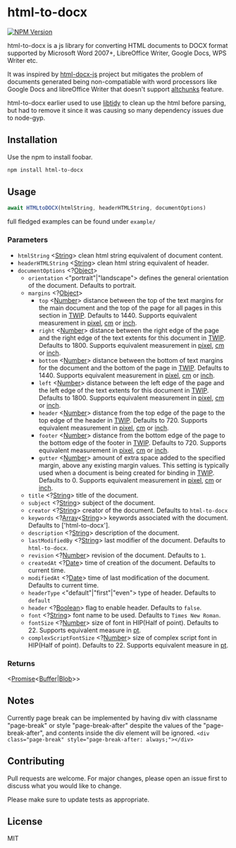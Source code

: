 html-to-docx
============

[![NPM Version][npm-image]][npm-url]

html-to-docx is a js library for converting HTML documents to DOCX format supported by Microsoft Word 2007+, LibreOffice Writer, Google Docs, WPS Writer etc.

It was inspired by [html-docx-js] project but mitigates the problem of documents generated being non-compatiable with word processors like Google Docs and libreOffice Writer that doesn't support [altchunks] feature.

html-to-docx earlier used to use [libtidy] to clean up the html before parsing, but had to remove it since it was causing so many dependency issues due to node-gyp.

## Installation

Use the npm to install foobar.

```bash
npm install html-to-docx
```

## Usage

```js
await HTMLtoDOCX(htmlString, headerHTMLString, documentOptions)
```

full fledged examples can be found under `example/`

### Parameters

- `htmlString` <[String]> clean html string equivalent of document content.
- `headerHTMLString` <[String]> clean html string equivalent of header.
- `documentOptions` <?[Object]>
  - `orientation` <"portrait"|"landscape"> defines the general orientation of the document. Defaults to portrait.
  - `margins` <?[Object]>
    - `top` <[Number]> distance between the top of the text margins for the main document and the top of the page for all pages in this section in [TWIP]. Defaults to 1440. Supports equivalent measurement in [pixel], [cm] or [inch].
    - `right` <[Number]> distance between the right edge of the page and the right edge of the text extents for this document in [TWIP]. Defaults to 1800. Supports equivalent measurement in [pixel], [cm] or [inch].
    - `bottom` <[Number]> distance between the bottom of text margins for the document and the bottom of the page in [TWIP]. Defaults to 1440. Supports equivalent measurement in [pixel], [cm] or [inch].
    - `left` <[Number]> distance between the left edge of the page and the left edge of the text extents for this document in [TWIP]. Defaults to 1800. Supports equivalent measurement in [pixel], [cm] or [inch].
    - `header` <[Number]> distance from the top edge of the page to the top edge of the header in [TWIP]. Defaults to 720. Supports equivalent measurement in [pixel], [cm] or [inch].
    - `footer` <[Number]> distance from the bottom edge of the page to the bottom edge of the footer in [TWIP]. Defaults to 720. Supports equivalent measurement in [pixel], [cm] or [inch].
    - `gutter` <[Number]> amount of extra space added to the specified margin, above any existing margin values. This setting is typically used when a document is being created for binding in [TWIP]. Defaults to 0. Supports equivalent measurement in [pixel], [cm] or [inch].
  - `title` <?[String]> title of the document.
  - `subject` <?[String]> subject of the document.
  - `creator` <?[String]> creator of the document. Defaults to `html-to-docx`
  - `keywords` <?[Array]<[String]>> keywords associated with the document. Defaults to ['html-to-docx'].
  - `description` <?[String]> description of the document.
  - `lastModifiedBy` <?[String]> last modifier of the document. Defaults to `html-to-docx`.
  - `revision` <?[Number]> revision of the document. Defaults to `1`.
  - `createdAt` <?[Date]> time of creation of the document. Defaults to current time.
  - `modifiedAt` <?[Date]> time of last modification of the document. Defaults to current time.
  - `headerType` <"default"|"first"|"even"> type of header. Defaults to `default`
  - `header` <?[Boolean]> flag to enable header. Defaults to `false`.
  - `font` <?[String]> font name to be used. Defaults to `Times New Roman`.
  - `fontSize` <?[Number]> size of font in HIP(Half of point). Defaults to 22. Supports equivalent measure in [pt].
  - `complexScriptFontSize` <?[Number]> size of complex script font in HIP(Half of point). Defaults to 22. Supports equivalent measure in [pt].

### Returns

<[Promise]<[Buffer]|[Blob]>>

## Notes

Currently page break can be implemented by having div with classname "page-break" or style "page-break-after" despite the values of the "page-break-after", and contents inside the div element will be ignored. `<div class="page-break" style="page-break-after: always;"></div>`

## Contributing

Pull requests are welcome. For major changes, please open an issue first to discuss what you would like to change.

Please make sure to update tests as appropriate.

## License

MIT

[npm-image]: https://img.shields.io/npm/v/html-to-docx.svg
[npm-url]: https://npmjs.org/package/html-to-docx
[html-docx-js]: https://github.com/evidenceprime/html-docx-js "html-docx-js"
[altchunks]: https://docs.microsoft.com/en-us/dotnet/api/documentformat.openxml.wordprocessing.altchunk?view=openxml-2.8.1 "altchunks"
[libtidy]: https://github.com/jure/node-libtidy "libtidy"
[String]: https://developer.mozilla.org/en-US/docs/Web/JavaScript/Data_structures#String_type "String"
[Object]: https://developer.mozilla.org/en-US/docs/Web/JavaScript/Reference/Global_Objects/Object "Object"
[Number]: https://developer.mozilla.org/en-US/docs/Web/JavaScript/Data_structures#Number_type "Number"
[TWIP]: https://en.wikipedia.org/wiki/Twip "TWIP"
[Array]: https://developer.mozilla.org/en-US/docs/Web/JavaScript/Reference/Global_Objects/Array "Array"
[Date]: https://developer.mozilla.org/en-US/docs/Web/JavaScript/Reference/Global_Objects/Date "Date"
[Boolean]: https://developer.mozilla.org/en-US/docs/Web/JavaScript/Data_structures#Boolean_type "Boolean"
[Promise]: https://developer.mozilla.org/en-US/docs/Web/JavaScript/Reference/Global_Objects/Promise "Promise"
[Buffer]: https://nodejs.org/api/buffer.html#buffer_buffer "Buffer"
[Blob]: https://developer.mozilla.org/en-US/docs/Web/API/Blob "Blob"
[pixel]: https://en.wikipedia.org/wiki/Pixel#:~:text=Pixels%2C%20abbreviated%20as%20%22px%22,what%20screen%20resolution%20views%20it. "pixel"
[cm]: https://en.wikipedia.org/wiki/Centimetre "cm"
[inch]: https://en.wikipedia.org/wiki/Inch "inch"
[pt]: https://en.wikipedia.org/wiki/Point_(typography) "pt"